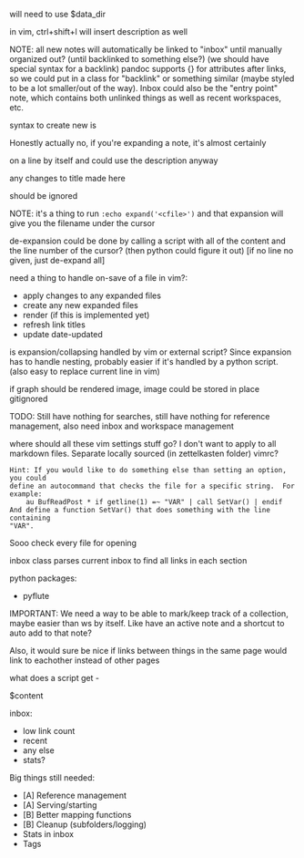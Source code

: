 will need to use $data_dir

in vim, ctrl+shift+l will insert description as well

NOTE: all new notes will automatically be linked to "inbox" until manually
organized out? (until backlinked to something else?) (we should have special
syntax for a backlink) pandoc supports {} for attributes after links, so we
could put in a class for "backlink" or something similar (maybe styled to be
a lot smaller/out of the way). Inbox could also be
the "entry point" note, which contains both unlinked things as well as recent
workspaces, etc.



syntax to create new is
<!--< [insert the title you want]() -->
<!--/-->

<!-- <insert the title you want|2020123.md> -->
<!-- description (only if the link that was expanded had the description next to
it) --> Honestly actually no, if you're expanding a note, it's almost certainly
on a line by itself and could use the description anyway
<!-- </insert the title you want|2020123.md> --> any changes to title made here
should be ignored

NOTE: it's a thing to run `:echo expand('<cfile>')` and that expansion will give
you the filename under the cursor


de-expansion could be done by calling a script with all of the content and the
line number of the cursor? (then python could figure it out) [if no line no
given, just de-expand all]


need a thing to handle on-save of a file in vim?:
* apply changes to any expanded files
* create any new expanded files
* render (if this is implemented yet)
* refresh link titles
* update date-updated

is expansion/collapsing handled by vim or external script? Since expansion has
to handle nesting, probably easier if it's handled by a python script. (also
easy to replace current line in vim)



if graph should be rendered image, image could be stored in place gitignored


TODO: Still have nothing for searches, still have nothing for reference
management, also need inbox and workspace management

where should all these vim settings stuff go? I don't want to apply to all
markdown files. Separate locally sourced (in zettelkasten folder) vimrc?



```
Hint: If you would like to do something else than setting an option, you could
define an autocommand that checks the file for a specific string.  For
example:
	au BufReadPost * if getline(1) =~ "VAR" | call SetVar() | endif
And define a function SetVar() that does something with the line containing
"VAR".
```


Sooo check every file for opening <!-- KOFI -->

inbox class parses current inbox to find all links in each section


python packages:
* pyflute



IMPORTANT:
We need a way to be able to mark/keep track of a collection, maybe easier than
ws by itself. Like have an active note and a shortcut to auto add to that
note?

Also, it would sure be nice if links between things in the same page would link
to eachother instead of other pages


what does a script get - 

$content


inbox:
* low link count
* recent
* any else
* stats?


Big things still needed:
* [A] Reference management
* [A] Serving/starting
* [B] Better mapping functions
* [B] Cleanup (subfolders/logging)
* Stats in inbox
* Tags
